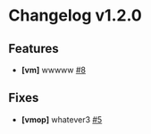 # Changelog v1.2.0

## Features

  - **[vm]** wwwww [#8](https://github.com/nevermarine/test-gen-changelogs/pull/8)
## Fixes

  - **[vmop]** whatever3 [#5](https://github.com/nevermarine/test-gen-changelogs/pull/5)